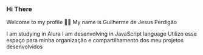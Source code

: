 ### Hi There
Welcome to my profile 💙💙
My name is Guilherme de Jesus Perdigão

I am studying in Alura
I am desenvolving in JavaScript language
Utilizo esse espaço para minha organização e compartilhamento dos meu projetos desenvolvidos
